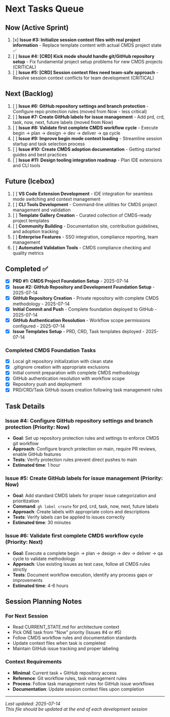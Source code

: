 # Next Tasks Queue

## Now (Active Sprint) 
1. [x] **Issue #3: Initialize session context files with real project information** - Replace template content with actual CMDS project state ✅
2. [ ] **Issue #4: [CRD] Kick mode should handle git/GitHub repository setup** - Fix fundamental project setup problems for new CMDS projects (CRITICAL)
3. [ ] **Issue #5: [CRD] Session context files need team-safe approach** - Resolve session context conflicts for team development (CRITICAL)

## Next (Backlog)
1. [ ] **Issue #6: GitHub repository settings and branch protection** - Configure repo protection rules (moved from Now - less critical)
2. [ ] **Issue #7: Create GitHub labels for issue management** - Add prd, crd, task, now, next, future labels (moved from Now)
3. [ ] **Issue #8: Validate first complete CMDS workflow cycle** - Execute begin → plan → design → dev → deliver → qa cycle
4. [ ] **Issue #9: Improve begin mode context loading** - Streamline session startup and task selection process  
5. [ ] **Issue #10: Create CMDS adoption documentation** - Getting started guides and best practices
6. [ ] **Issue #11: Design tooling integration roadmap** - Plan IDE extensions and CLI tools

## Future (Icebox)
1. [ ] **VS Code Extension Development** - IDE integration for seamless mode switching and context management
2. [ ] **CLI Tools Development** - Command-line utilities for CMDS project management and validation
3. [ ] **Template Gallery Creation** - Curated collection of CMDS-ready project templates
4. [ ] **Community Building** - Documentation site, contribution guidelines, and adoption tracking
5. [ ] **Enterprise Features** - SSO integration, compliance reporting, team management
6. [ ] **Automated Validation Tools** - CMDS compliance checking and quality metrics

## Completed ✅
- [x] **PRD #1: CMDS Project Foundation Setup** - 2025-07-14
- [x] **Issue #2: GitHub Repository and Development Foundation Setup** - 2025-07-14
- [x] **GitHub Repository Creation** - Private repository with complete CMDS methodology - 2025-07-14
- [x] **Initial Commit and Push** - Complete foundation deployed to GitHub - 2025-07-14
- [x] **GitHub Authentication Resolution** - Workflow scope permissions configured - 2025-07-14
- [x] **Issue Templates Setup** - PRD, CRD, Task templates deployed - 2025-07-14

### Completed CMDS Foundation Tasks
- [x] Local git repository initialization with clean state
- [x] .gitignore creation with appropriate exclusions
- [x] Initial commit preparation with complete CMDS methodology
- [x] GitHub authentication resolution with workflow scope
- [x] Repository push and deployment
- [x] PRD/CRD/Task GitHub issues creation following task management rules

## Task Details

### Issue #4: Configure GitHub repository settings and branch protection (Priority: Now)
- **Goal**: Set up repository protection rules and settings to enforce CMDS git workflow
- **Approach**: Configure branch protection on main, require PR reviews, enable GitHub features
- **Tests**: Verify protection rules prevent direct pushes to main
- **Estimated time**: 1 hour

### Issue #5: Create GitHub labels for issue management (Priority: Now)
- **Goal**: Add standard CMDS labels for proper issue categorization and prioritization
- **Command**: `gh label create` for prd, crd, task, now, next, future labels
- **Approach**: Create labels with appropriate colors and descriptions
- **Tests**: Verify labels can be applied to issues correctly
- **Estimated time**: 30 minutes

### Issue #6: Validate first complete CMDS workflow cycle (Priority: Next)
- **Goal**: Execute a complete begin → plan → design → dev → deliver → qa cycle to validate methodology
- **Approach**: Use existing issues as test case, follow all CMDS rules strictly
- **Tests**: Document workflow execution, identify any process gaps or improvements
- **Estimated time**: 4-6 hours

## Session Planning Notes

### For Next Session
- Read CURRENT_STATE.md for architecture context
- Pick ONE task from "Now" priority (Issues #4 or #5)
- Follow CMDS workflow rules and documentation standards
- Update context files when task is completed
- Maintain GitHub issue tracking and proper labeling

### Context Requirements
- **Minimal**: Current task + GitHub repository access
- **Reference**: Git workflow rules, task management rules
- **Process**: Follow task management rules for GitHub issue workflows
- **Documentation**: Update session context files upon completion

---
*Last updated: 2025-07-14*  
*This file should be updated at the end of each development session*